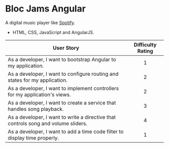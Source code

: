 # Bloc Jams Angular

A digital music player like [Spotify](https://www.spotify.com).

- HTML, CSS, JavaScript and AngularJS.

| User Story | Difficulty Rating |
| ---------- | :---------------: |
| As a developer, I want to bootstrap Angular to my application. | 1 |
| As a developer, I want to configure routing and states for my application. | 2 |
| As a developer, I want to implement controllers for my application's views. | 2 |
| As a developer, I want to create a service that handles song playback. | 3 |
| As a developer, I want to write a directive that controls song and volume sliders. | 4 |
| As a developer, I want to add a time code filter to display time properly. | 1 |
